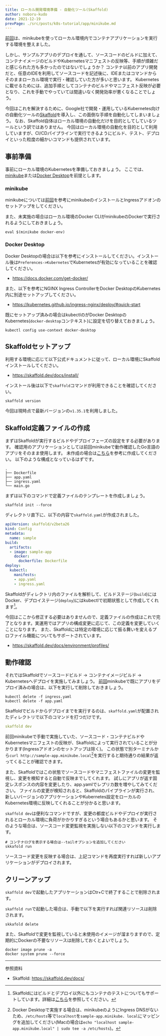 ```yaml
---
title: ローカル開発環境準備 - 自動化ツール(Skaffold)
author: noboru-kudo
date: 2021-12-19
prevPage: ./src/posts/k8s-tutorial/app/minikube.md
---
```


[前回](/containers/k8s/tutorial/app/minikube/)は、minikubeを使ってローカル環境内でコンテナアプリケーションを実行する環境を整えました。

しかし、サンプルアプリのデプロイを通して、ソースコードのビルドに加えて、コンテナイメージのビルドやKubernetesマニフェストの反映等、手順が煩雑だと感じられた方も多かったのではないでしょうか？
コンテナ以前のアプリ開発だと、任意のIDEを利用してソースコードを記述後に、IDEまたはコマンドからそのままローカル環境で実行・確認していた方が多いと思います。
Kubernetesに載せるためには、追加手順としてコンテナのビルドやマニフェスト反映が必要となり、これを手動でやっていては間違いなく開発効率が悪くなることでしょう。

今回はこれを解決するために、Google社で開発・運用しているKubernetes向けの自動化ツールの[Skaffold](https://skaffold.dev/)を導入し、この面倒な手順を自動化してしまいましょう。
なお、Skaffold自体はローカル環境の自動化だけを目的としてしているツールという訳ではありません。
今回はローカル環境の自動化を目的として利用していますが、CI/CDパイプラインで実行できるようにビルド、テスト、デプロイといった粒度の細かいコマンドも提供されています。

## 事前準備

事前にローカル環境のKubernetesを準備しておきましょう。
ここでは、[minikube](https://minikube.sigs.k8s.io/)または[Docker Desktop](https://docs.docker.com/desktop/kubernetes/)を前提とします。

### minikube
minikubeについては[前回](/containers/k8s/tutorial/app/minikube/)を参考にminikubeのインストールとIngressアドオンのセットアップをしてください。

また、未実施の場合はローカル環境のDocker CLIがminikubeのDockerで実行されるようにしておきましょう。

```shell
eval $(minikube docker-env)
```

### Docker Desktop
Docker Desktopの場合は以下を参考にインストールしてください。インストール後は`Preferences->Kubernetes`でKubernetesが有効になっていることを確認してください。
- <https://docs.docker.com/get-docker/>

また、以下を参考にNGINX Ingress ControllerをDocker DesktopのKubernetes内に別途セットアップしてください。
- <https://kubernetes.github.io/ingress-nginx/deploy/#quick-start>

既にセットアップ済みの場合はkubectlのがDocker DesktopのKubernetes(`docker-desktop`コンテキスト)に設定を切り替えておきましょう。

```shell
kubectl config use-context docker-desktop
```

## Skaffoldセットアップ

利用する環境に応じて以下公式ドキュメントに従って、ローカル環境にSkaffoldインストールしてください。

- <https://skaffold.dev/docs/install/>

インストール後は以下で`skaffold`コマンドが利用できることを確認してください。

```shell
skaffold version
```

今回は現時点で最新バージョンの`v1.35.1`を利用しました。

## Skaffold定義ファイルの作成

まずはSkaffoldが実行するビルドやデプロイフェーズの設定をする必要があります。
確認用のアプリケーションとしては前回minikubeで動作確認したGo言語のアプリをそのまま使用します。
未作成の場合は[こちら](/containers/k8s/tutorial/app/minikube/#サンプルアプリのデプロイ)を参考に作成してください。
以下のような構成となっているはずです。

```
.
├── Dockerfile
├── app.yaml
├── ingress.yaml
└── main.go
```

まずは以下のコマンドで定義ファイルのテンプレートを作成しましょう。

```shell
skaffold init --force
```

ディレクトリ直下に、以下の内容で`skaffold.yaml`が作成されました。

```yaml
apiVersion: skaffold/v2beta26
kind: Config
metadata:
  name: sample
build:
  artifacts:
  - image: sample-app
    docker:
      dockerfile: Dockerfile
deploy:
  kubectl:
    manifests:
    - app.yaml
    - ingress.yaml
```

Skaffoldがディレクトリ内のファイルを解析して、ビルドステージ(`build`)にはDocker、デプロイステージ(`deploy`)にはkubectlで初期状態として作成してくれます[^1]。
[^1]: Skaffoldにはビルドとデプロイ以外にもコンテナのテストについてもサポートしています。詳細は[こちら](https://skaffold.dev/docs/pipeline-stages/testers/)を参照してください。

今回はここから修正する必要はありませんので、定義ファイルの作成はこれで完了となります。実運用ではアプリの構成変更に応じて、この定義を変更していくことになります。
また、Skaffoldには特定の環境に応じて振る舞いを変えるプロファイル機能についてもサポートされています。

- <https://skaffold.dev/docs/environment/profiles/>

## 動作確認

それではSkaffoldでソースコードビルド -> コンテナイメージビルド -> Kubernetesへデプロイを実施してみましょう。
[前回](/containers/k8s/tutorial/app/minikube/#サンプルアプリのデプロイ)minikubeで既にアプリをデプロイ済みの場合は、以下を実行して削除しておきましょう。

```shell
kubectl delete -f ingress.yaml
kubectl delete -f app.yaml
```

Skaffoldでビルドからデプロイまでを実行するのは、`skaffold.yaml`が配置されたディレクトリで以下のコマンドを打つだけです。

```yaml
skaffold dev
```

前回minikubeで手動で実施していた、ソースコード・コンテナビルドやKubernetesマニフェストの反映が、Skaffoldによって実行されていることが分かります(Ingressアドオンのセットアップは除く)。
この状態で別ターミナルから`curl http://sample-app.minikube.local`[^2]を実行すると期待通りの結果が返ってくることが確認できます。
[^2]: Docker Desktopで実施する場合は、minikubeのようにIngress DNSがないため、`/etc/hosts`等で`localhost`を`sample-app.minikube.
local`にマッピングを追加してください(Macの場合は`echo "localhost sample-app.minikube.local" | sudo tee -a /etc/hosts`)。

また、Skaffoldではこの状態でソースコードやマニフェストファイルの変更を監視し、変更を検知すると自動で反映までしてくれます。
試しにアプリが返す固定レスポンスの内容を変更したり、app.yamlでレプリカ数を増やしてみてください。
ファイルの変更が検知されると、Skaffoldのパイプラインが実行され、新しいバージョンのアプリケーションやKubernetes設定をローカルのKubernetes環境に反映してくれることが分かると思います。

`skaffold dev`は便利なコマンドですが、変更の都度ビルドやデプロイが実行されるとローカル環境に負荷がかかりすぎるという場合もあるかと思います。
そのような場合は、ソースコード変更監視を実施しない以下のコマンドを実行します。

```shell
# コンテナログを表示する場合は--tailオプションを追加してください
skkafold run
```

ソースコード変更を反映する場合は、上記コマンドを再度実行すれば新しいアプリケーションがデプロイされます。

## クリーンアップ

`skaffold dev`で起動したアプリケーションはCtr+Cで終了することで削除されます。

`skaffold run`で起動した場合は、手動で以下を実行すれば関連リソースは削除されます。

```shell
skkafold delete
```

また、Skaffoldで変更を監視していると未使用のイメージが溜まりますので、定期的にDockerの不要なリソースは削除しておくとよいでしょう。

```shell
docker image prune -a
docker system prune --force
```

---
参照資料

- Skaffold: <https://skaffold.dev/docs/>
